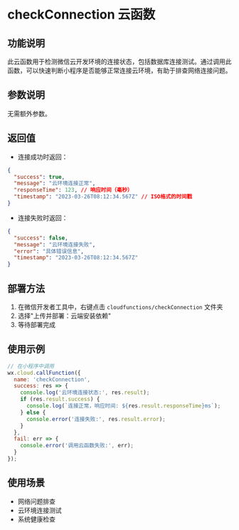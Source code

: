 # checkConnection 云函数

## 功能说明
此云函数用于检测微信云开发环境的连接状态，包括数据库连接测试。通过调用此函数，可以快速判断小程序是否能够正常连接云环境，有助于排查网络连接问题。

## 参数说明
无需额外参数。

## 返回值
- 连接成功时返回：
```json
{
  "success": true,
  "message": "云环境连接正常",
  "responseTime": 123, // 响应时间（毫秒）
  "timestamp": "2023-03-26T08:12:34.567Z" // ISO格式的时间戳
}
```

- 连接失败时返回：
```json
{
  "success": false,
  "message": "云环境连接失败",
  "error": "具体错误信息",
  "timestamp": "2023-03-26T08:12:34.567Z"
}
```

## 部署方法
1. 在微信开发者工具中，右键点击 `cloudfunctions/checkConnection` 文件夹
2. 选择"上传并部署：云端安装依赖"
3. 等待部署完成

## 使用示例
```javascript
// 在小程序中调用
wx.cloud.callFunction({
  name: 'checkConnection',
  success: res => {
    console.log('云环境连接状态:', res.result);
    if (res.result.success) {
      console.log(`连接正常，响应时间: ${res.result.responseTime}ms`);
    } else {
      console.error('连接失败:', res.result.error);
    }
  },
  fail: err => {
    console.error('调用云函数失败:', err);
  }
});
```

## 使用场景
- 网络问题排查
- 云环境连接测试
- 系统健康检查 